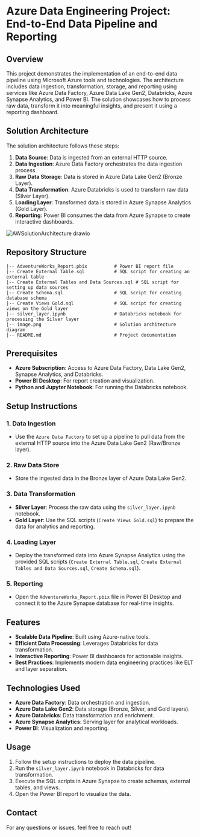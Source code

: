 
# Azure Data Engineering Project: End-to-End Data Pipeline and Reporting

## Overview

This project demonstrates the implementation of an end-to-end data pipeline using Microsoft Azure tools and technologies. The architecture includes data ingestion, transformation, storage, and reporting using services like Azure Data Factory, Azure Data Lake Gen2, Databricks, Azure Synapse Analytics, and Power BI. The solution showcases how to process raw data, transform it into meaningful insights, and present it using a reporting dashboard.

## Solution Architecture

The solution architecture follows these steps:
1. **Data Source**: Data is ingested from an external HTTP source.
2. **Data Ingestion**: Azure Data Factory orchestrates the data ingestion process.
3. **Raw Data Storage**: Data is stored in Azure Data Lake Gen2 (Bronze Layer).
4. **Data Transformation**: Azure Databricks is used to transform raw data (Silver Layer).
5. **Loading Layer**: Transformed data is stored in Azure Synapse Analytics (Gold Layer).
6. **Reporting**: Power BI consumes the data from Azure Synapse to create interactive dashboards.

![AWSolutionArchitecture drawio](https://github.com/user-attachments/assets/c80fad6d-3051-416d-9fa0-220513c53748)





## Repository Structure

```
|-- AdventureWorks_Report.pbix          # Power BI report file
|-- Create External Table.sql           # SQL script for creating an external table
|-- Create External Tables and Data Sources.sql # SQL script for setting up data sources
|-- Create Schema.sql                   # SQL script for creating database schema
|-- Create Views Gold.sql               # SQL script for creating views on the Gold layer
|-- silver_layer.ipynb                  # Databricks notebook for processing the Silver layer
|-- image.png                           # Solution architecture diagram
|-- README.md                           # Project documentation
```

## Prerequisites

- **Azure Subscription**: Access to Azure Data Factory, Data Lake Gen2, Synapse Analytics, and Databricks.
- **Power BI Desktop**: For report creation and visualization.
- **Python and Jupyter Notebook**: For running the Databricks notebook.

## Setup Instructions

### 1. Data Ingestion
- Use the `Azure Data Factory` to set up a pipeline to pull data from the external HTTP source into the Azure Data Lake Gen2 (Raw/Bronze layer).

### 2. Raw Data Store
- Store the ingested data in the Bronze layer of Azure Data Lake Gen2.

### 3. Data Transformation
- **Silver Layer**: Process the raw data using the `silver_layer.ipynb` notebook. 
- **Gold Layer**: Use the SQL scripts (`Create Views Gold.sql`) to prepare the data for analytics and reporting.

### 4. Loading Layer
- Deploy the transformed data into Azure Synapse Analytics using the provided SQL scripts (`Create External Table.sql`, `Create External Tables and Data Sources.sql`, `Create Schema.sql`).

### 5. Reporting
- Open the `AdventureWorks_Report.pbix` file in Power BI Desktop and connect it to the Azure Synapse database for real-time insights.

## Features

- **Scalable Data Pipeline**: Built using Azure-native tools.
- **Efficient Data Processing**: Leverages Databricks for data transformation.
- **Interactive Reporting**: Power BI dashboards for actionable insights.
- **Best Practices**: Implements modern data engineering practices like ELT and layer separation.

## Technologies Used

- **Azure Data Factory**: Data orchestration and ingestion.
- **Azure Data Lake Gen2**: Data storage (Bronze, Silver, and Gold layers).
- **Azure Databricks**: Data transformation and enrichment.
- **Azure Synapse Analytics**: Serving layer for analytical workloads.
- **Power BI**: Visualization and reporting.

## Usage

1. Follow the setup instructions to deploy the data pipeline.
2. Run the `silver_layer.ipynb` notebook in Databricks for data transformation.
3. Execute the SQL scripts in Azure Synapse to create schemas, external tables, and views.
4. Open the Power BI report to visualize the data.

## Contact

For any questions or issues, feel free to reach out!
